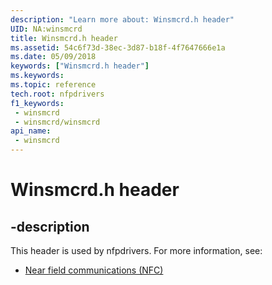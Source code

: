 ```yaml
---
description: "Learn more about: Winsmcrd.h header"
UID: NA:winsmcrd
title: Winsmcrd.h header
ms.assetid: 54c6f73d-38ec-3d87-b18f-4f7647666e1a
ms.date: 05/09/2018
keywords: ["Winsmcrd.h header"]
ms.keywords: 
ms.topic: reference
tech.root: nfpdrivers
f1_keywords:
 - winsmcrd
 - winsmcrd/winsmcrd
api_name:
 - winsmcrd
---
```


# Winsmcrd.h header


## -description

This header is used by nfpdrivers. For more information, see:

- [Near field communications (NFC)](../_nfpdrivers/index.md)

